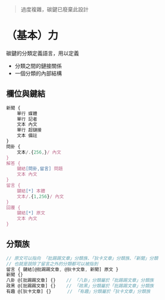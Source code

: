 
> 過度複雜，碳鍵已廢棄此設計

# （基本）力

碳鍵的分類定義語言，用以定義

- 分類之間的鏈接關係
- 一個分類的內部結構

## 欄位與鍵結

``` js
新聞 {
    單行 媒體
    單行 記者
    文本 內文
    單行 超鏈接
    文本 備註
}
問卦 {
    文本/.{256,}/ 內文
}
解答 {
    鍵結[問卦,留言] 問題
    文本 內文
}
留言 {
    鍵結[*] 本體
    文本/.{1,256}/ 內文
}
回覆 {
    鍵結[*] 原文
    文本 內文
}
```

## 分類族
``` js
// 原文可以指向 「批踢踢文章」分類族、「狄卡文章」分類族、「新聞」分類
// 也就是說除了留言之外的分類都可以被指到
留言 { 鍵結[@批踢踢文章, @狄卡文章, 新聞] 原文 } 
新聞 {}
八卦 @[批踢踢文章] {}    // 「八卦」分類屬於「批踢踢文章」分類族
政黑 @[批踢踢文章] {}    // 「政黑」分類屬於「批踢踢文章」分類族
有趣 @[狄卡文章] {}      // 「有趣」分類屬於「狄卡文章」分類族
```